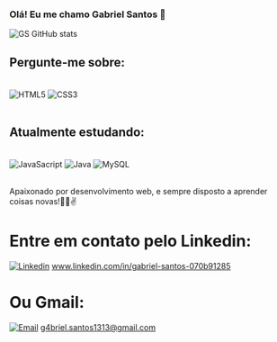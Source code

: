 ### Olá! Eu me chamo Gabriel Santos 🤙

![GS GitHub stats](https://github-readme-stats.vercel.app/api?username=GabrielSantos0&theme=blue-green)

## Pergunte-me sobre:

<div style="display: inline_block"><br/>
  <img align="center" alt="HTML5" src="https://img.shields.io/badge/HTML5-E34F26?style=for-the-badge&logo=html5&logoColor=white"/>
  <img align="center" alt="CSS3" src="https://img.shields.io/badge/CSS3-1572B6?style=for-the-badge&logo=css3&logoColor=white"/>
</div><br/>

## Atualmente estudando:

<div style="display: inline_block"><br/>
  <img align="center" alt="JavaSacript" src="https://img.shields.io/badge/JavaScript-323330?style=for-the-badge&logo=javascript&logoColor=F7DF1E"/>
  <img align="center" alt="Java" src="https://img.shields.io/badge/Java-ED8B00?style=for-the-badge&logo=openjdk&logoColor=white"/>
  <img align="center" alt="MySQL" src="https://img.shields.io/badge/MySQL-00000F?style=for-the-badge&logo=mysql&logoColor=white"/>
</div><br/>

Apaixonado por desenvolvimento web, e sempre disposto a aprender coisas novas!👨‍💻✌️

# Entre em contato pelo Linkedin:
[![Linkedin](https://img.shields.io/badge/LinkedIn-0077B5?style=for-the-badge&logo=linkedin&logoColor=white)](www.linkedin.com/in/gabriel-santos-070b91285)
www.linkedin.com/in/gabriel-santos-070b91285

# Ou Gmail:
[![Email](https://img.shields.io/badge/Gmail-D14836?style=for-the-badge&logo=gmail&logoColor=white)](g4briel.santos1313@gmail.com)
g4briel.santos1313@gmail.com





